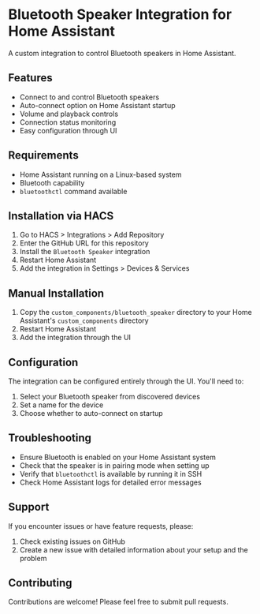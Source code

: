 # Bluetooth Speaker Integration for Home Assistant

A custom integration to control Bluetooth speakers in Home Assistant.

## Features
- Connect to and control Bluetooth speakers
- Auto-connect option on Home Assistant startup
- Volume and playback controls
- Connection status monitoring
- Easy configuration through UI

## Requirements
- Home Assistant running on a Linux-based system
- Bluetooth capability
- `bluetoothctl` command available

## Installation via HACS
1. Go to HACS > Integrations > Add Repository
2. Enter the GitHub URL for this repository
3. Install the `Bluetooth Speaker` integration
4. Restart Home Assistant
5. Add the integration in Settings > Devices & Services

## Manual Installation
1. Copy the `custom_components/bluetooth_speaker` directory to your Home Assistant's `custom_components` directory
2. Restart Home Assistant
3. Add the integration through the UI

## Configuration
The integration can be configured entirely through the UI. You'll need to:
1. Select your Bluetooth speaker from discovered devices
2. Set a name for the device
3. Choose whether to auto-connect on startup

## Troubleshooting
- Ensure Bluetooth is enabled on your Home Assistant system
- Check that the speaker is in pairing mode when setting up
- Verify that `bluetoothctl` is available by running it in SSH
- Check Home Assistant logs for detailed error messages

## Support
If you encounter issues or have feature requests, please:
1. Check existing issues on GitHub
2. Create a new issue with detailed information about your setup and the problem

## Contributing
Contributions are welcome! Please feel free to submit pull requests.
